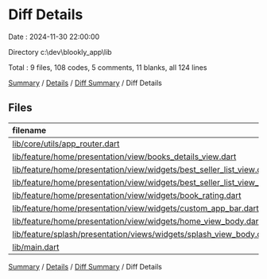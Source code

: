 # Diff Details

Date : 2024-11-30 22:00:00

Directory c:\\dev\\blookly_app\\lib

Total : 9 files,  108 codes, 5 comments, 11 blanks, all 124 lines

[Summary](results.md) / [Details](details.md) / [Diff Summary](diff.md) / Diff Details

## Files
| filename | language | code | comment | blank | total |
| :--- | :--- | ---: | ---: | ---: | ---: |
| [lib/core/utils/app_router.dart](/lib/core/utils/app_router.dart) | Dart | 24 | 0 | 2 | 26 |
| [lib/feature/home/presentation/view/books_details_view.dart](/lib/feature/home/presentation/view/books_details_view.dart) | Dart | 8 | 0 | 3 | 11 |
| [lib/feature/home/presentation/view/widgets/best_seller_list_view.dart](/lib/feature/home/presentation/view/widgets/best_seller_list_view.dart) | Dart | 19 | 0 | 3 | 22 |
| [lib/feature/home/presentation/view/widgets/best_seller_list_view_item.dart](/lib/feature/home/presentation/view/widgets/best_seller_list_view_item.dart) | Dart | 12 | 0 | 0 | 12 |
| [lib/feature/home/presentation/view/widgets/book_rating.dart](/lib/feature/home/presentation/view/widgets/book_rating.dart) | Dart | 31 | 0 | 3 | 34 |
| [lib/feature/home/presentation/view/widgets/custom_app_bar.dart](/lib/feature/home/presentation/view/widgets/custom_app_bar.dart) | Dart | 1 | 0 | 0 | 1 |
| [lib/feature/home/presentation/view/widgets/home_view_body.dart](/lib/feature/home/presentation/view/widgets/home_view_body.dart) | Dart | 14 | 0 | 0 | 14 |
| [lib/feature/splash/presentation/views/widgets/splash_view_body.dart](/lib/feature/splash/presentation/views/widgets/splash_view_body.dart) | Dart | 0 | 5 | 0 | 5 |
| [lib/main.dart](/lib/main.dart) | Dart | -1 | 0 | 0 | -1 |

[Summary](results.md) / [Details](details.md) / [Diff Summary](diff.md) / Diff Details